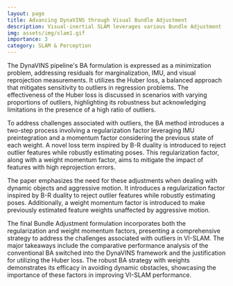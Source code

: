 ```yaml
---
layout: page
title: Advancing DynaVINS through Visual Bundle Adjustment
description: Visual-inertial SLAM leverages various Bundle Adjustment (BA) methods which optimize camera poses and 3D maps by incorporating both visual and inertial measurements. BA holds significant importance as it refines system estimates, aligns sensor data, and ensures global consistency in real time. Our approach involves incorporating insights from a baseline paper (DynaVINS) and tries to enhance its robustness and accuracy. The framework is robust to dynamic and temporarily static objects, utilizing a tightly coupled sensor fusion approach to integrate visual and inertial measurements. 
img: assets/img/slam1.gif
importance: 3
category: SLAM & Perception
---
```


The DynaVINS pipeline's BA formulation is expressed as a minimization problem, addressing residuals for marginalization, IMU, and visual reprojection measurements. It utilizes the Huber loss, a balanced approach that mitigates sensitivity to outliers in regression problems. The effectiveness of the Huber loss is discussed in scenarios with varying proportions of outliers, highlighting its robustness but acknowledging limitations in the presence of a high ratio of outliers.

To address challenges associated with outliers, the BA method introduces a two-step process involving a regularization factor leveraging IMU preintegration and a momentum factor considering the previous state of each weight. A novel loss term inspired by B-R duality is introduced to reject outlier features while robustly estimating poses. This regularization factor, along with a weight momentum factor, aims to mitigate the impact of features with high reprojection errors.

The paper emphasizes the need for these adjustments when dealing with dynamic objects and aggressive motion. It introduces a regularization factor inspired by B-R duality to reject outlier features while robustly estimating poses. Additionally, a weight momentum factor is introduced to make previously estimated feature weights unaffected by aggressive motion.

The final Bundle Adjustment formulation incorporates both the regularization and weight momentum factors, presenting a comprehensive strategy to address the challenges associated with outliers in VI-SLAM. The major takeaways include the comparative performance analysis of the conventional BA switched into the DynaVINS framework and the justification for utilizing the Huber loss. The robust BA strategy with weights demonstrates its efficacy in avoiding dynamic obstacles, showcasing the importance of these factors in improving VI-SLAM performance.



